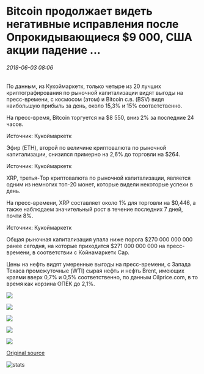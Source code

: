 # Bitcoin продолжает видеть негативные исправления после Опрокидывающиеся $9 000, США акции падение ...

###### 2019-06-03 08:06

По данным, из Кукоймаркетк, только четыре из 20 лучших криптографирования по рыночной капитализации видят выгоды на пресс-времени, с космосом (атом) и Bitcoin с.в. (BSV) видя наибольшую прибыль за день, около 15,3% и 15% соответственно.

На пресс-время, Bitcoin торгуется на $8 550, вниз 2% за последние 24 часов.

Источник: Кукоймаркетк

Эфир (ETH), второй по величине криптовалюта по рыночной капитализации, снизился примерно на 2,6% до торговли на $264.

Источник: Кукоймаркетк

XRP, третья-Top криптовалюта по рыночной капитализации, является одним из немногих топ-20 монет, которые видели некоторые успехи в день.

На пресс-времени, XRP составляет около 1% для торговли на $0,446, а также наблюдаем значительный рост в течение последних 7 дней, почти 8%.

Источник: Кукоймаркетк

Общая рыночная капитализация упала ниже порога $270 000 000 000 ранее сегодня, на которые приходится $271 000 000 000 на пресс-времени, в соответствии с Койнамаркетк Cap.

Цены на нефть видят умеренные выгоды на пресс-времени, с Запада Техаса промежуточные (WTI) сырая нефть и нефть Brent, имеющих краями вверх 0,7% и 0,5% соответственно, по данным Oilprice.com, в то время как корзина ОПЕК до 2,1%.

![](https://s3.cointelegraph.com/storage/uploads/view/0cfbd9849bfbf2fd12f27fcea5a6a1e5.jpg)

![](https://s3.cointelegraph.com/storage/uploads/view/c0ad9add400464c16b95fdb43d82f66f.jpg)

![](https://s3.cointelegraph.com/storage/uploads/view/e2d11fab251198dc1ab8a7edb5b1a40f.jpg)

![](https://s3.cointelegraph.com/storage/uploads/view/b12a19a384bc106a024b8bfc64447e0d.jpg)

![](https://s3.cointelegraph.com/storage/uploads/view/d7fd6f16e94ceb85b1cd745dce062617.jpg)

[Original source](https://cointelegraph.com/news/bitcoin-continues-to-see-negative-corrections-after-breaking-9-000-us-stocks-tumble)

![stats](https://c.statcounter.com/11760860/0/a89fa40b/1/ "stats")